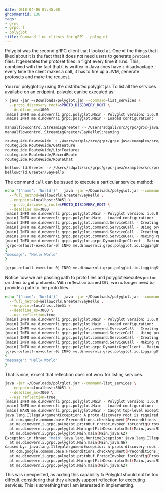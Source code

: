 ```yaml
---
date: 2018-04-06 05:45:08
ghcommentid: 136
tags:
- grpc
- grpcurl
- polyglot
title: Command line clients for gRPC - polyglot
---
```


Polyglot was the second gRPC client that I looked at. One of the things that I liked about it is the fact that it does not need users to generate `protoset` files. It generates the protoset files in flight every time it runs. This, combined with the fact that it is written in Java does have a disadvantage - every time the client makes a call, it has to fire up a JVM, generate protosets and make the request.

<!--more-->

You run polyglot by using the distributed polyglot jar. To list all the services available on an endpoint, polyglot can be executed as:
```bash
> java -jar ~/Downloads/polyglot.jar --command=list_services \
  --proto_discovery_root=$PROTO_DISCOVERY_ROOT \
  --deadline_ms=3000
[main] INFO me.dinowernli.grpc.polyglot.Main - Polyglot version: 1.6.0
[main] INFO me.dinowernli.grpc.polyglot.Main - Loaded configuration:

manualflowcontrol.StreamingGreeter -> /Users/sdqali/src/grpc/grpc-java/examples/src/proto/hello_streaming.proto
manualflowcontrol.StreamingGreeter/SayHelloStreaming

routeguide.RouteGuide -> /Users/sdqali/src/grpc/grpc-java/examples/src/proto/route_guide.proto
routeguide.RouteGuide/GetFeature
routeguide.RouteGuide/ListFeatures
routeguide.RouteGuide/RecordRoute
routeguide.RouteGuide/RouteChat

helloworld.Greeter -> /Users/sdqali/src/grpc/grpc-java/examples/src/proto/helloworld.proto
helloworld.Greeter/SayHello
```

The command `call` can be issued to execute a particular service method:
```bash
echo "{'name': 'World'}" | java -jar ~/Downloads/polyglot.jar --command=call \
  --full_method=helloworld.Greeter/SayHello \
  --endpoint=localhost:50051 \
  --proto_discovery_root=$PROTO_DISCOVERY_ROOT \
  --deadline_ms=3000
[main] INFO me.dinowernli.grpc.polyglot.Main - Polyglot version: 1.6.0
[main] INFO me.dinowernli.grpc.polyglot.Main - Loaded configuration:
[main] INFO me.dinowernli.grpc.polyglot.command.ServiceCall - Creating channel to: localhost:50051
[main] INFO me.dinowernli.grpc.polyglot.command.ServiceCall - Using proto descriptors obtained from protoc
[main] INFO me.dinowernli.grpc.polyglot.command.ServiceCall - Creating dynamic grpc client
[main] INFO me.dinowernli.grpc.polyglot.command.ServiceCall - Making rpc with 1 request(s) to endpoint [localhost:50051]
[main] INFO me.dinowernli.grpc.polyglot.grpc.DynamicGrpcClient - Making unary call
[grpc-default-executor-0] INFO me.dinowernli.grpc.polyglot.io.LoggingStatsWriter - Got response message
{
"message": "Hello World"
}

[grpc-default-executor-0] INFO me.dinowernli.grpc.polyglot.io.LoggingStatsWriter - Completed rpc with 1 response(s)
```
Notice how we are passing path to proto files and polyglot executes `protoc` on them to get protosets.
With reflection turned ON, we no longer need to provide a path to the proto files.

```bash
echo "{'name': 'World'}" | java -jar ~/Downloads/polyglot.jar --command=call \
  --full_method=helloworld.Greeter/SayHello \
  --endpoint=localhost:50051 \
  --deadline_ms=3000 \
  --use_reflection=true
[main] INFO me.dinowernli.grpc.polyglot.Main - Polyglot version: 1.6.0
[main] INFO me.dinowernli.grpc.polyglot.Main - Loaded configuration:
[main] INFO me.dinowernli.grpc.polyglot.command.ServiceCall - Creating channel to: localhost:50051
[main] INFO me.dinowernli.grpc.polyglot.command.ServiceCall - Using proto descriptors fetched by reflection
[main] INFO me.dinowernli.grpc.polyglot.command.ServiceCall - Creating dynamic grpc client
[main] INFO me.dinowernli.grpc.polyglot.command.ServiceCall - Making rpc with 1 request(s) to endpoint [localhost:50051]
[main] INFO me.dinowernli.grpc.polyglot.grpc.DynamicGrpcClient - Making unary call
[grpc-default-executor-0] INFO me.dinowernli.grpc.polyglot.io.LoggingStatsWriter - Got response message
{
"message": "Hello World"
}
```

That is nice, except that reflection does not work for listing services.

```bash
java -jar ~/Downloads/polyglot.jar --command=list_services \
  --endpoint=localhost:50051 \
  --deadline_ms=3000 \
  --use_reflection=true
[main] INFO me.dinowernli.grpc.polyglot.Main - Polyglot version: 1.6.0
[main] INFO me.dinowernli.grpc.polyglot.Main - Loaded configuration:
[main] WARN me.dinowernli.grpc.polyglot.Main - Caught top-level exception during command execution
java.lang.IllegalArgumentException: A proto discovery root is required for proto analysis
  at com.google.common.base.Preconditions.checkArgument(Preconditions.java:122)
  at me.dinowernli.grpc.polyglot.protobuf.ProtocInvoker.forConfig(ProtocInvoker.java:36)
  at me.dinowernli.grpc.polyglot.Main.getFileDescriptorSet(Main.java:93)
  at me.dinowernli.grpc.polyglot.Main.main(Main.java:62)
Exception in thread "main" java.lang.RuntimeException: java.lang.IllegalArgumentException: A proto discovery root is required for proto analysis
  at me.dinowernli.grpc.polyglot.Main.main(Main.java:86)
Caused by: java.lang.IllegalArgumentException: A proto discovery root is required for proto analysis
  at com.google.common.base.Preconditions.checkArgument(Preconditions.java:122)
  at me.dinowernli.grpc.polyglot.protobuf.ProtocInvoker.forConfig(ProtocInvoker.java:36)
  at me.dinowernli.grpc.polyglot.Main.getFileDescriptorSet(Main.java:93)
  at me.dinowernli.grpc.polyglot.Main.main(Main.java:62)
```
This was unexpected, as adding this capability to Polyglot should not be too diffcult, considering that they already support reflection for executing services. This is something that I am interested in implementing.